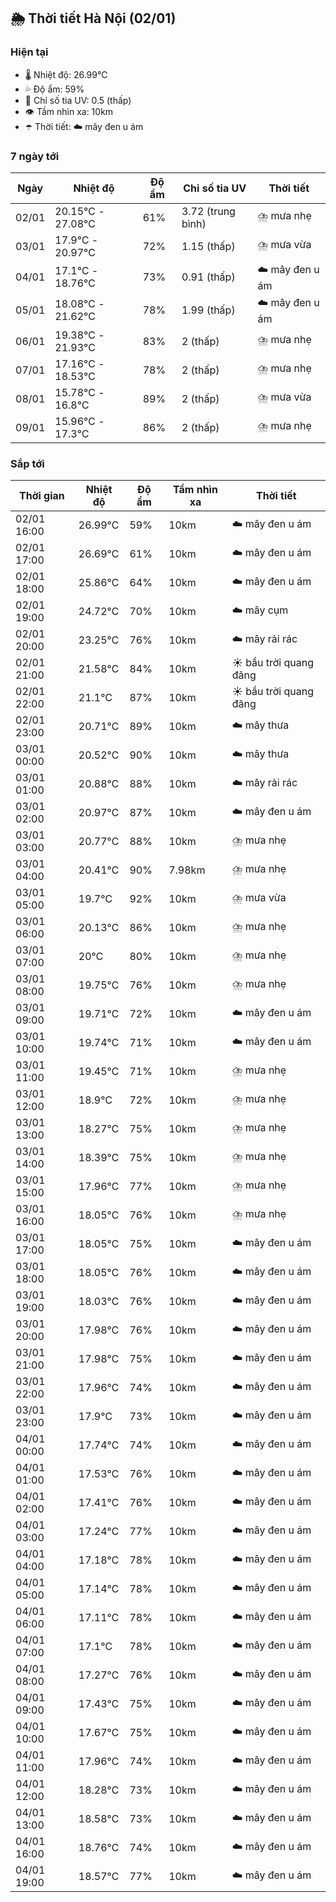 ## 🌦️ Thời tiết Hà Nội (02/01)

### Hiện tại

- 🌡️ Nhiệt độ: 26.99℃
- 💦 Độ ẩm: 59%
- 🌟 Chỉ số tia UV: 0.5 (thấp)
- 👁️ Tầm nhìn xa: 10km
- ☂️ Thời tiết: ☁️ mây đen u ám

### 7 ngày tới

| Ngày | Nhiệt độ | Độ ẩm | Chỉ số tia UV | Thời tiết |
| --- | --- | --- | --- | --- |
| 02/01 | 20.15℃ - 27.08℃ | 61% | 3.72 (trung bình) | ⛈️ mưa nhẹ |
| 03/01 | 17.9℃ - 20.97℃ | 72% | 1.15 (thấp) | ⛈️ mưa vừa |
| 04/01 | 17.1℃ - 18.76℃ | 73% | 0.91 (thấp) | ☁️ mây đen u ám |
| 05/01 | 18.08℃ - 21.62℃ | 78% | 1.99 (thấp) | ☁️ mây đen u ám |
| 06/01 | 19.38℃ - 21.93℃ | 83% | 2 (thấp) | ⛈️ mưa nhẹ |
| 07/01 | 17.16℃ - 18.53℃ | 78% | 2 (thấp) | ⛈️ mưa nhẹ |
| 08/01 | 15.78℃ - 16.8℃ | 89% | 2 (thấp) | ⛈️ mưa vừa |
| 09/01 | 15.96℃ - 17.3℃ | 86% | 2 (thấp) | ⛈️ mưa nhẹ |

### Sắp tới

| Thời gian | Nhiệt độ | Độ ẩm | Tầm nhìn xa | Thời tiết |
| --- | --- | --- | --- | --- |
| 02/01 16:00 | 26.99℃ | 59% | 10km | ☁️ mây đen u ám |
| 02/01 17:00 | 26.69℃ | 61% | 10km | ☁️ mây đen u ám |
| 02/01 18:00 | 25.86℃ | 64% | 10km | ☁️ mây đen u ám |
| 02/01 19:00 | 24.72℃ | 70% | 10km | ☁️ mây cụm |
| 02/01 20:00 | 23.25℃ | 76% | 10km | ☁️ mây rải rác |
| 02/01 21:00 | 21.58℃ | 84% | 10km | ☀️ bầu trời quang đãng |
| 02/01 22:00 | 21.1℃ | 87% | 10km | ☀️ bầu trời quang đãng |
| 02/01 23:00 | 20.71℃ | 89% | 10km | ☁️ mây thưa |
| 03/01 00:00 | 20.52℃ | 90% | 10km | ☁️ mây thưa |
| 03/01 01:00 | 20.88℃ | 88% | 10km | ☁️ mây rải rác |
| 03/01 02:00 | 20.97℃ | 87% | 10km | ☁️ mây đen u ám |
| 03/01 03:00 | 20.77℃ | 88% | 10km | ⛈️ mưa nhẹ |
| 03/01 04:00 | 20.41℃ | 90% | 7.98km | ⛈️ mưa nhẹ |
| 03/01 05:00 | 19.7℃ | 92% | 10km | ⛈️ mưa vừa |
| 03/01 06:00 | 20.13℃ | 86% | 10km | ⛈️ mưa nhẹ |
| 03/01 07:00 | 20℃ | 80% | 10km | ⛈️ mưa nhẹ |
| 03/01 08:00 | 19.75℃ | 76% | 10km | ⛈️ mưa nhẹ |
| 03/01 09:00 | 19.71℃ | 72% | 10km | ☁️ mây đen u ám |
| 03/01 10:00 | 19.74℃ | 71% | 10km | ☁️ mây đen u ám |
| 03/01 11:00 | 19.45℃ | 71% | 10km | ⛈️ mưa nhẹ |
| 03/01 12:00 | 18.9℃ | 72% | 10km | ⛈️ mưa nhẹ |
| 03/01 13:00 | 18.27℃ | 75% | 10km | ⛈️ mưa nhẹ |
| 03/01 14:00 | 18.39℃ | 75% | 10km | ⛈️ mưa nhẹ |
| 03/01 15:00 | 17.96℃ | 77% | 10km | ⛈️ mưa nhẹ |
| 03/01 16:00 | 18.05℃ | 76% | 10km | ⛈️ mưa nhẹ |
| 03/01 17:00 | 18.05℃ | 75% | 10km | ☁️ mây đen u ám |
| 03/01 18:00 | 18.05℃ | 76% | 10km | ☁️ mây đen u ám |
| 03/01 19:00 | 18.03℃ | 76% | 10km | ☁️ mây đen u ám |
| 03/01 20:00 | 17.98℃ | 76% | 10km | ☁️ mây đen u ám |
| 03/01 21:00 | 17.98℃ | 75% | 10km | ☁️ mây đen u ám |
| 03/01 22:00 | 17.96℃ | 74% | 10km | ☁️ mây đen u ám |
| 03/01 23:00 | 17.9℃ | 73% | 10km | ☁️ mây đen u ám |
| 04/01 00:00 | 17.74℃ | 74% | 10km | ☁️ mây đen u ám |
| 04/01 01:00 | 17.53℃ | 76% | 10km | ☁️ mây đen u ám |
| 04/01 02:00 | 17.41℃ | 76% | 10km | ☁️ mây đen u ám |
| 04/01 03:00 | 17.24℃ | 77% | 10km | ☁️ mây đen u ám |
| 04/01 04:00 | 17.18℃ | 78% | 10km | ☁️ mây đen u ám |
| 04/01 05:00 | 17.14℃ | 78% | 10km | ☁️ mây đen u ám |
| 04/01 06:00 | 17.11℃ | 78% | 10km | ☁️ mây đen u ám |
| 04/01 07:00 | 17.1℃ | 78% | 10km | ☁️ mây đen u ám |
| 04/01 08:00 | 17.27℃ | 76% | 10km | ☁️ mây đen u ám |
| 04/01 09:00 | 17.43℃ | 75% | 10km | ☁️ mây đen u ám |
| 04/01 10:00 | 17.67℃ | 75% | 10km | ☁️ mây đen u ám |
| 04/01 11:00 | 17.96℃ | 74% | 10km | ☁️ mây đen u ám |
| 04/01 12:00 | 18.28℃ | 73% | 10km | ☁️ mây đen u ám |
| 04/01 13:00 | 18.58℃ | 73% | 10km | ☁️ mây đen u ám |
| 04/01 16:00 | 18.76℃ | 74% | 10km | ☁️ mây đen u ám |
| 04/01 19:00 | 18.57℃ | 77% | 10km | ☁️ mây đen u ám |
